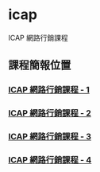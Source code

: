 # icap
ICAP 網路行銷課程

## 課程簡報位置
### [ICAP 網路行銷課程 - 1](https://docs.google.com/presentation/d/1UGO3SLuaLLkpqOOpuOz8b3yyhQrVaRNB_ADaQ5Drqxw/edit?usp=sharing)
### [ICAP 網路行銷課程 - 2](https://docs.google.com/presentation/d/1hwpl8SVNS9IBg2UiyTotgeyqeQkRH2zPQznM9x74WIg/edit#slide=id.g23d111a73db_0_410)
### [ICAP 網路行銷課程 - 3](https://docs.google.com/presentation/d/1WvNajw9Kz3gFcg-og4aBLu_6NNN6dBWL3j1ccAW3BJA/edit?usp=sharing)
### [ICAP 網路行銷課程 - 4](https://docs.google.com/presentation/d/1ACLxuX_jAYgrfDJfBxvx4mGzrq76KBaCterfltGAdUk/edit?usp=sharing)


